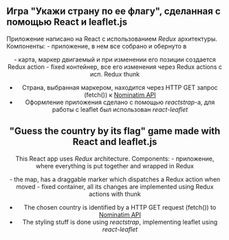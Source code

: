 ## Игра "Укажи страну по ее флагу", сделанная с помощью React и leaflet.js
Приложение написано на React с использованием *Redux* архитектуры. Компоненты:
    <App> - приложение, в нем все собрано и обернуто в <Provider>
        <Header>
        <GuessMap> - карта, маркер двигаемый и при изменении его позиции создается Redux action
            <GuessGame> - fixed контейнер, все его изменения через Redux actions с исп. Redux thunk
* Страна, выбранная маркером, находится через HTTP GET запрос (fetch()) к [Nominatim API](https://nominatim.org/release-docs/develop/api/Reverse/)
* Оформление приложения сделано с помощью *reactstrap*-а, для работы с leaflet был использован *react-leaflet*

## "Guess the country by its flag" game made with React and leaflet.js
This React app uses *Redux* architecture. Components:
    <App> - приложение, where everything is put together and wrapped in Redux <Provider>
        <Header>
        <GuessMap> - the map, has a draggable marker which dispatches a Redux action when moved
            <GuessGame> - fixed container, all its changes are implemented using Redux actions with thunk
* The chosen country is identified by a HTTP GET request (fetch()) to [Nominatim API](https://nominatim.org/release-docs/develop/api/Reverse/)
* The styling stuff is done using *reactstrap*, implementing leaflet using *react-leaflet*